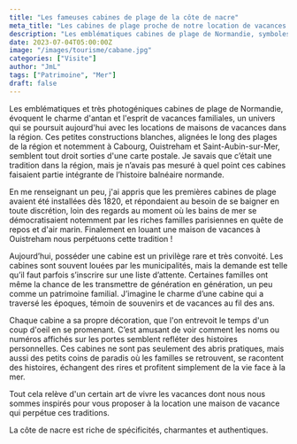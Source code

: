 ```yaml
---
title: "Les fameuses cabines de plage de la côte de nacre"
meta_title: "Les cabines de plage proche de notre location de vacances à Ouistreham."
description: "Les emblématiques cabines de plage de Normandie, symboles de charme et traditions balnéaires, inspireront votre locations de vacances familiales à Ouistreham. Découvrez la Côte de Nacre !."
date: 2023-07-04T05:00:00Z
image: "/images/tourisme/cabane.jpg"
categories: ["Visite"]
author: "JmL"
tags: ["Patrimoine", "Mer"]
draft: false
---
```


Les emblématiques et très photogéniques cabines de plage de Normandie, évoquent le charme d'antan et l'esprit de vacances familiales, un univers qui se poursuit aujourd'hui avec les locations de maisons de vacances dans la région. Ces
petites constructions blanches, alignées le long des plages de la région et notemment à Cabourg, Ouistreham et Saint-Aubin-sur-Mer, semblent tout droit sorties d'une carte postale. Je savais que c’était une tradition dans la région, mais je n’avais pas mesuré à quel point ces cabines faisaient partie intégrante de l’histoire balnéaire normande.

En me renseignant un peu, j'ai appris que les premières cabines de plage avaient été installées dès 1820, et répondaient au besoin de se baigner en toute discrétion, loin des regards au moment où les bains de mer se démocratisaient notemment par les riches familles parisiennes en quête de repos et d'air marin. Finalement en louant une maison de vacances à Ouistreham nous perpétuons cette tradition !

Aujourd’hui, posséder une cabine est un privilège rare et très convoité. Les cabines sont souvent louées par les municipalités, mais la demande est telle qu’il faut parfois s’inscrire sur une liste d’attente. Certaines familles ont même la chance de les transmettre de génération en génération, un peu comme un patrimoine familial. J’imagine le charme d’une cabine qui a traversé les époques, témoin de souvenirs et de vacances au fil des ans.

Chaque cabine a sa propre décoration, que l'on entrevoit le temps d'un coup d'oeil en se promenant. C’est amusant de voir comment les noms ou numéros affichés sur les portes semblent refléter des histoires personnelles. Ces cabines ne sont pas seulement des abris pratiques, mais aussi des petits coins de paradis où les familles se retrouvent, se racontent des histoires, échangent des rires et profitent simplement de la vie face à la mer.

Tout cela relève d'un certain art de vivre les vacances dont nous nous sommes inspirés pour vous proposer à la location une maison de vacance qui perpétue ces traditions.

La côte de nacre est riche de spécificités, charmantes et authentiques. 
